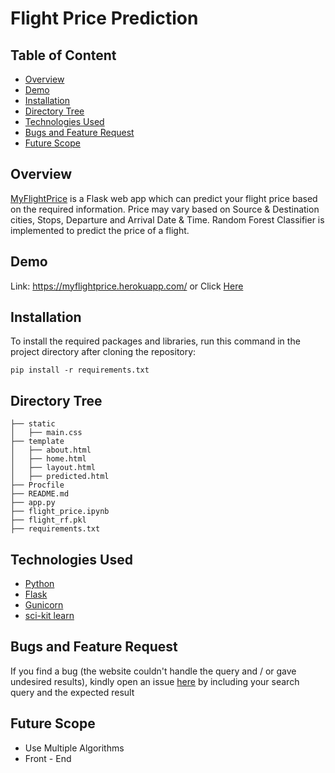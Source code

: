 # Flight Price Prediction
## Table of Content
* [Overview](#Overview)
* [Demo](#Demo)
* [Installation](#Installation)
* [Directory Tree](#Directory-Tree)
* [Technologies Used](#Technology-Used)
* [Bugs and Feature Request](#Bugs-and-Feature-Request)
* [Future Scope](#Future-Scope)

## Overview
[MyFlightPrice](https://myflightprice.herokuapp.com/) is a Flask web app which can predict your flight price based on the required information. Price may vary based on Source & Destination cities, Stops, Departure and Arrival Date & Time. Random Forest Classifier is implemented to predict the price of a flight.

## Demo
Link: https://myflightprice.herokuapp.com/
or Click [Here](https://myflightprice.herokuapp.com/)

## Installation
To install the required packages and libraries, run this command in the project directory after cloning the repository:

```pip install -r requirements.txt```

## Directory Tree
```
├── static 
│   ├── main.css
├── template
│   ├── about.html
│   ├── home.html
│   ├── layout.html
│   ├── predicted.html
├── Procfile
├── README.md
├── app.py
├── flight_price.ipynb
├── flight_rf.pkl
├── requirements.txt
```

## Technologies Used
* [Python](https://www.python.org/)
* [Flask](https://flask.palletsprojects.com/en/1.1.x/)
* [Gunicorn](https://gunicorn.org/)
* [sci-kit learn](https://scikit-learn.org/stable/)

## Bugs and Feature Request
If you find a bug (the website couldn't handle the query and / or gave undesired results), kindly open an issue [here](https://github.com/dipeshgyanchandani/myflightprice/issues) by including your search query and the expected result

## Future Scope
* Use Multiple Algorithms
* Front - End
